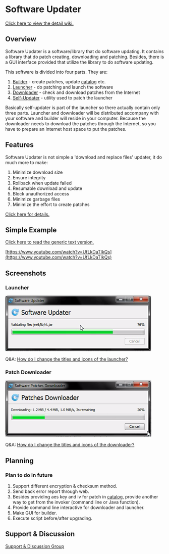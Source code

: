 # Software Updater #

[Click here to view the detail wiki.](https://github.com/cws1989/software-updater/blob/master/wiki/Overview.md)

## Overview ##
Software Updater is a software/library that do software updating. It contains a library that do patch creating, downloading and patching. Besides, there is a GUI interface provided that utilize the library to do software updating.

This software is divided into four parts. They are:
 1. [Builder](https://github.com/cws1989/software-updater/blob/master/wiki/Overview.md#31-builder) - create patches, update [catalog](https://github.com/cws1989/software-updater/blob/master/wiki/PatchesCatalog.md) etc.
 1. [Launcher](https://github.com/cws1989/software-updater/blob/master/wiki/Overview.md#32-launcher) - do patching and launch the software
 1. [Downloader](https://github.com/cws1989/software-updater/blob/master/wiki/Overview.md#33-downloader) - check and download patches from the Internet
 1. [Self-Updater](https://github.com/cws1989/software-updater/blob/master/wiki/Overview.md#34-self-updater) - utility used to patch the launcher

Basically self-updater is part of the launcher so there actually contain only three parts. Launcher and downloader will be distributed accompany with your software and builder will reside in your computer. Because the downloader needs to download the patches through the Internet, so you have to prepare an Internet host space to put the patches.

## Features ##

Software Updater is not simple a 'download and replace files' updater, it do much more to make:
 1. Minimize download size
 1. Ensure integrity
 1. Rollback when update failed
 1. Resumable download and update
 1. Block unauthorized access
 1. Minimize garbage files
 1. Minimize the effort to create patches

[Click here for details.](https://github.com/cws1989/software-updater/blob/master/wiki/Overview.md#2-features)

## Simple Example ##
[Click here to read the generic text version.](https://github.com/cws1989/software-updater/blob/master/wiki/SimpleExample.md)

[https://www.youtube.com/watch?v=UfLkDaTIkQs](https://www.youtube.com/watch?v=UfLkDaTIkQs)

## Screenshots ##

### Launcher ###
![Launcher](https://raw.githubusercontent.com/cws1989/software-updater/master/wiki/Launcher.png)

Q&A: [How do I change the titles and icons of the launcher?](https://github.com/cws1989/software-updater/blob/master/wiki/AdvancedTutorial.md#how-do-i-change-the-titles-and-icons-of-the-launcher)

### Patch Downloader ###
![PatchDownloader](https://raw.githubusercontent.com/cws1989/software-updater/master/wiki/PatchDownloader.png)

Q&A: [How do I change the titles and icons of the downloader?](https://github.com/cws1989/software-updater/blob/master/wiki/AdvancedTutorial.md#how-do-i-change-the-titles-and-icons-of-the-downloader)

## Planning ##

### Plan to do in future ###
 1. Support different encryption & checksum method.
 1. Send back error report through web.
 1. Besides providing aes key and iv for patch in [catalog](https://github.com/cws1989/software-updater/blob/master/wiki/PatchesCatalog.md), provide another way to get from the invoker (command line or Java function).
 1. Provide command line interactive for downloader and launcher.
 1. Make GUI for builder.
 1. Execute script before/after upgrading.

## Support & Discussion ##
[Support & Discussion Group](http://groups.google.com/group/software-updater)
